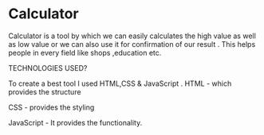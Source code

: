 # Calculator

Calculator is a tool by which we can easily calculates the high value as well as low value or we can also use it for confirmation of our result . This helps people in every field like shops ,education etc. 

TECHNOLOGIES USED?

To create a best tool I used HTML,CSS & JavaScript .
HTML - which provides the structure 

CSS - provides the styling

JavaScript - It provides the functionality.
